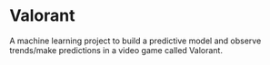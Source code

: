 # Valorant
A machine learning project to build a predictive model and observe trends/make predictions in a video game called Valorant.
